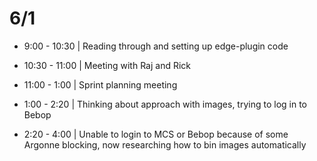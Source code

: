 # 6/1

- 9:00 - 10:30 | Reading through and setting up edge-plugin code
- 10:30 - 11:00 | Meeting with Raj and Rick
- 11:00 - 1:00 | Sprint planning meeting
- 1:00 - 2:20 | Thinking about approach with images, trying to log in to Bebop

- 2:20 - 4:00 | Unable to login to MCS or Bebop because of some Argonne blocking, now researching how to bin images automatically